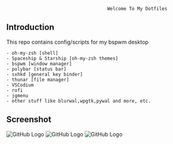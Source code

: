                                         Welcome To My Dotfiles



Introduction
------------

This repo contains config/scripts for my bspwm desktop

	
	- oh-my-zsh [shell]
	- Spaceship & Starship [oh-my-zsh themes]
	- bspwm [window manager]
	- polybar [status bar]
	- sxhkd [general key binder]
	- thunar [file manager]
	- VSCodium
	- rofi
	- jgmenu
	- other stuff like blurwal,wpgtk,pywal and more, etc.
	
Screenshot
----------
	
![GitHub Logo](https://i.imgur.com/mZokit5.png)
![GitHub Logo](https://i.imgur.com/gxpSYB0.png)
![GitHub Logo](https://i.imgur.com/NUOOlrw.png)
